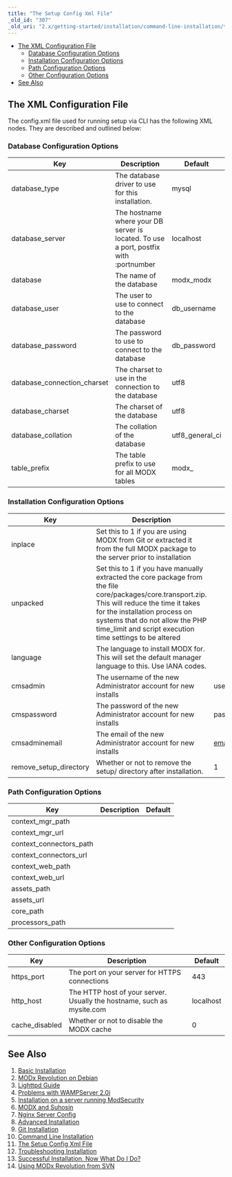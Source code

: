 ```yaml
---
title: "The Setup Config Xml File"
_old_id: "307"
_old_uri: "2.x/getting-started/installation/command-line-installation/the-setup-config-xml-file"
---
```


- [The XML Configuration File](#the-xml-configuration-file)
  - [Database Configuration Options](#database-configuration-options)
  - [Installation Configuration Options](#installation-configuration-options)
  - [Path Configuration Options](#path-configuration-options)
  - [Other Configuration Options](#other-configuration-options)
- [See Also](#see-also)



## The XML Configuration File

The config.xml file used for running setup via CLI has the following XML nodes. They are described and outlined below:

### Database Configuration Options

| Key                           | Description                                                                           | Default           |
| ----------------------------- | ------------------------------------------------------------------------------------- | ----------------- |
| database\_type                | The database driver to use for this installation.                                     | mysql             |
| database\_server              | The hostname where your DB server is located. To use a port, postfix with :portnumber | localhost         |
| database                      | The name of the database                                                              | modx\_modx        |
| database\_user                | The user to use to connect to the database                                            | db\_username      |
| database\_password            | The password to use to connect to the database                                        | db\_password      |
| database\_connection\_charset | The charset to use in the connection to the database                                  | utf8              |
| database\_charset             | The charset of the database                                                           | utf8              |
| database\_collation           | The collation of the database                                                         | utf8\_general\_ci |
| table\_prefix                 | The table prefix to use for all MODX tables                                           | modx\_            |

### Installation Configuration Options

| Key                      | Description                                                                                                                                                                                                                                                                     | Default           |
| ------------------------ | ------------------------------------------------------------------------------------------------------------------------------------------------------------------------------------------------------------------------------------------------------------------------------- | ----------------- |
| inplace                  | Set this to 1 if you are using MODX from Git or extracted it from the full MODX package to the server prior to installation                                                                                                                                                     |
| unpacked                 | Set this to 1 if you have manually extracted the core package from the file core/packages/core.transport.zip. This will reduce the time it takes for the installation process on systems that do not allow the PHP time\_limit and script execution time settings to be altered |
| language                 | The language to install MODX for. This will set the default manager language to this. Use IANA codes.                                                                                                                                                                           |
| cmsadmin                 | The username of the new Administrator account for new installs                                                                                                                                                                                                                  | username          |
| cmspassword              | The password of the new Administrator account for new installs                                                                                                                                                                                                                  | password          |
| cmsadminemail            | The email of the new Administrator account for new installs                                                                                                                                                                                                                     | email@address.com |
| remove\_setup\_directory | Whether or not to remove the setup/ directory after installation.                                                                                                                                                                                                               | 1                 |

### Path Configuration Options

| Key                       | Description | Default |
| ------------------------- | ----------- | ------- |
| context\_mgr\_path        |             |         |
| context\_mgr\_url         |             |         |
| context\_connectors\_path |             |         |
| context\_connectors\_url  |             |         |
| context\_web\_path        |             |         |
| context\_web\_url         |             |         |
| assets\_path              |             |         |
| assets\_url               |             |         |
| core\_path                |             |         |
| processors\_path          |             |         |

### Other Configuration Options

| Key             | Description                                                            | Default   |
| --------------- | ---------------------------------------------------------------------- | --------- |
| https\_port     | The port on your server for HTTPS connections                          | 443       |
| http\_host      | The HTTP host of your server. Usually the hostname, such as mysite.com | localhost |
| cache\_disabled | Whether or not to disable the MODX cache                               | 0         |

## See Also

1. [Basic Installation](getting-started/installation/basic-installation)
  1. [MODx Revolution on Debian](getting-started/installation/basic-installation/modx-revolution-on-debian)
  2. [Lighttpd Guide](getting-started/installation/basic-installation/lighttpd-guide)
  3. [Problems with WAMPServer 2.0i](getting-started/installation/basic-installation/problems-with-wampserver-2.0i)
  4. [Installation on a server running ModSecurity](getting-started/installation/basic-installation/installation-on-a-server-running-modsecurity)
  5. [MODX and Suhosin](getting-started/installation/basic-installation/modx-and-suhosin)
  6. [Nginx Server Config](getting-started/installation/basic-installation/nginx-server-config)
2. [Advanced Installation](getting-started/installation/advanced-installation)
3. [Git Installation](getting-started/installation/git-installation)
4. [Command Line Installation](getting-started/installation/command-line-installation)
  1. [The Setup Config Xml File](getting-started/installation/command-line-installation/the-setup-config-xml-file)
5. [Troubleshooting Installation](getting-started/installation/troubleshooting-installation)
6. [Successful Installation, Now What Do I Do?](getting-started/installation/successful-installation,-now-what-do-i-do)
7. [Using MODx Revolution from SVN](getting-started/installation/using-modx-revolution-from-svn)